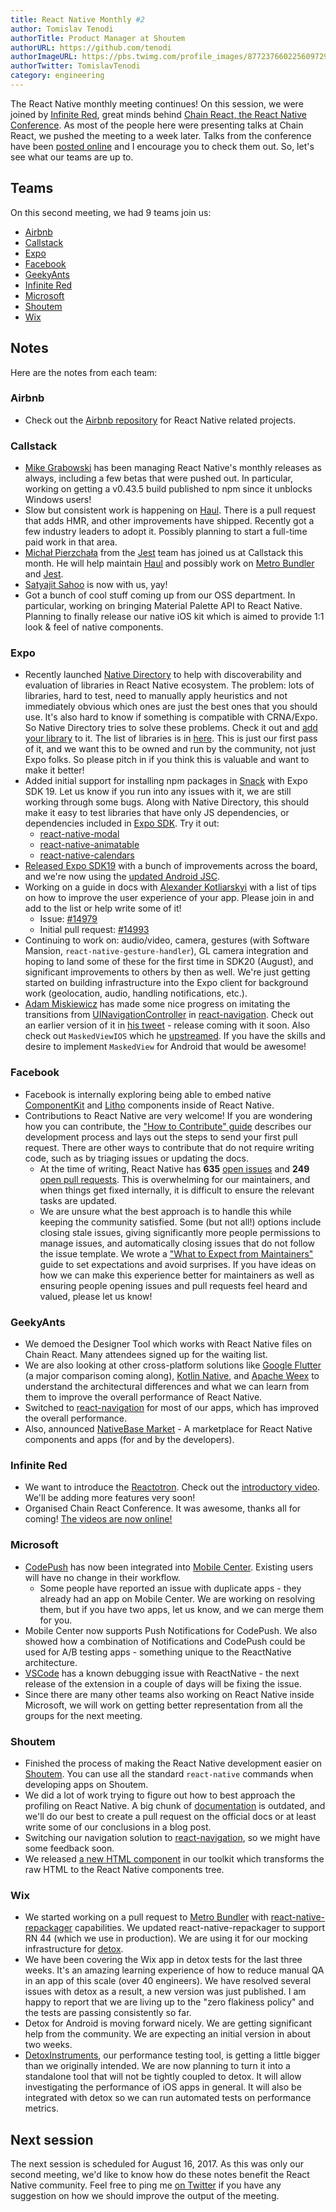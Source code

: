 ```yaml
---
title: React Native Monthly #2
author: Tomislav Tenodi
authorTitle: Product Manager at Shoutem
authorURL: https://github.com/tenodi
authorImageURL: https://pbs.twimg.com/profile_images/877237660225609729/bKFDwfAq.jpg
authorTwitter: TomislavTenodi
category: engineering
---
```


The React Native monthly meeting continues! On this session, we were joined by [Infinite Red](https://infinite.red/), great minds behind [Chain React, the React Native Conference](https://infinite.red/ChainReactConf). As most of the people here were presenting talks at Chain React, we pushed the meeting to a week later. Talks from the conference have been [posted online](https://www.youtube.com/playlist?list=PLFHvL21g9bk3RxJ1Ut5nR_uTZFVOxu522) and I encourage you to check them out. So, let's see what our teams are up to.

## Teams

On this second meeting, we had 9 teams join us:

* [Airbnb](https://github.com/airbnb)
* [Callstack](https://github.com/callstack-io)
* [Expo](https://github.com/expo)
* [Facebook](https://github.com/facebook)
* [GeekyAnts](https://github.com/GeekyAnts)
* [Infinite Red](https://github.com/infinitered)
* [Microsoft](https://github.com/microsoft)
* [Shoutem](https://github.com/shoutem)
* [Wix](https://github.com/wix)

## Notes

Here are the notes from each team:

### Airbnb

* Check out the [Airbnb repository](https://github.com/airbnb) for React Native related projects.

### Callstack

* [Mike Grabowski](https://github.com/grabbou) has been managing React Native's monthly releases as always, including a few betas that were pushed out. In particular, working on getting a v0.43.5 build published to npm since it unblocks Windows users!
* Slow but consistent work is happening on [Haul](https://github.com/callstack-io/haul). There is a pull request that adds HMR, and other improvements have shipped. Recently got a few industry leaders to adopt it. Possibly planning to start a full-time paid work in that area.
* [Michał Pierzchała](https://twitter.com/thymikee) from the [Jest](https://github.com/facebook/jest) team has joined us at Callstack this month. He will help maintain [Haul](https://github.com/callstack-io/haul) and possibly work on [Metro Bundler](https://github.com/facebook/metro) and [Jest](https://github.com/facebook/jest).
* [Satyajit Sahoo](https://twitter.com/satya164) is now with us, yay!
* Got a bunch of cool stuff coming up from our OSS department. In particular, working on bringing Material Palette API to React Native. Planning to finally release our native iOS kit which is aimed to provide 1:1 look & feel of native components.

### Expo

* Recently launched [Native Directory](https://native.directory) to help with discoverability and evaluation of libraries in React Native ecosystem. The problem: lots of libraries, hard to test, need to manually apply heuristics and not immediately obvious which ones are just the best ones that you should use. It's also hard to know if something is compatible with CRNA/Expo. So Native Directory tries to solve these problems. Check it out and [add your library](https://github.com/react-community/native-directory) to it. The list of libraries is in [here](https://github.com/react-community/native-directory/blob/master/react-native-libraries.json). This is just our first pass of it, and we want this to be owned and run by the community, not just Expo folks. So please pitch in if you think this is valuable and want to make it better!
* Added initial support for installing npm packages in [Snack](https://snack.expo.io/) with Expo SDK 19. Let us know if you run into any issues with it, we are still working through some bugs. Along with Native Directory, this should make it easy to test libraries that have only JS dependencies, or dependencies included in [Expo SDK](https://github.com/expo/expo-sdk). Try it out:
  * [react-native-modal](https://snack.expo.io/ByBCD_2r-)
  * [react-native-animatable](https://snack.expo.io/SJfJguhrW)
  * [react-native-calendars](https://snack.expo.io/HkoXUdhr-)
* [Released Expo SDK19](https://blog.expo.io/expo-sdk-v19-0-0-is-now-available-821a62b58d3d) with a bunch of improvements across the board, and we're now using the [updated Android JSC](https://github.com/SoftwareMansion/jsc-android-buildscripts).
* Working on a guide in docs with [Alexander Kotliarskyi](https://github.com/frantic) with a list of tips on how to improve the user experience of your app. Please join in and add to the list or help write some of it!
  * Issue: [#14979](https://github.com/facebook/react-native/issues/14979)
  * Initial pull request: [#14993](https://github.com/facebook/react-native/pull/14993)
* Continuing to work on: audio/video, camera, gestures (with Software Mansion, `react-native-gesture-handler`), GL camera integration and hoping to land some of these for the first time in SDK20 (August), and significant improvements to others by then as well. We're just getting started on building infrastructure into the Expo client for background work (geolocation, audio, handling notifications, etc.).
* [Adam Miskiewicz](https://twitter.com/skevy) has made some nice progress on imitating the transitions from [UINavigationController](https://developer.apple.com/documentation/uikit/uinavigationcontroller) in [react-navigation](https://github.com/react-community/react-navigation). Check out an earlier version of it in [his tweet](https://twitter.com/skevy/status/884932473070735361) - release coming with it soon. Also check out `MaskedViewIOS` which he [upstreamed](https://github.com/facebook/react-native/commit/8ea6cea39a3db6171dd74838a6eea4631cf42bba). If you have the skills and desire to implement `MaskedView` for Android that would be awesome!

### Facebook

* Facebook is internally exploring being able to embed native [ComponentKit](http://componentkit.org/) and [Litho](https://fblitho.com/) components inside of React Native.
* Contributions to React Native are very welcome! If you are wondering how you can contribute, the ["How to Contribute" guide](http://facebook.github.io/react-native/contributing.md) describes our development process and lays out the steps to send your first pull request. There are other ways to contribute that do not require writing code, such as by triaging issues or updating the docs.
  * At the time of writing, React Native has **635** [open issues](https://github.com/facebook/react-native/issues) and **249** [open pull requests](https://github.com/facebook/react-native/pulls). This is overwhelming for our maintainers, and when things get fixed internally, it is difficult to ensure the relevant tasks are updated.
  * We are unsure what the best approach is to handle this while keeping the community satisfied. Some (but not all!) options include closing stale issues, giving significantly more people permissions to manage issues, and automatically closing issues that do not follow the issue template. We wrote a ["What to Expect from Maintainers"](http://facebook.github.io/react-native/maintainers.md) guide to set expectations and avoid surprises. If you have ideas on how we can make this experience better for maintainers as well as ensuring people opening issues and pull requests feel heard and valued, please let us know!

### GeekyAnts

* We demoed the Designer Tool which works with React Native files on Chain React. Many attendees signed up for the waiting list.
* We are also looking at other cross-platform solutions like [Google Flutter](https://flutter.io/) (a major comparison coming along), [Kotlin Native](https://github.com/JetBrains/kotlin-native), and [Apache Weex](https://weex.incubator.apache.org/) to understand the architectural differences and what we can learn from them to improve the overall performance of React Native.
* Switched to [react-navigation](https://github.com/react-community/react-navigation) for most of our apps, which has improved the overall performance.
* Also, announced [NativeBase Market](https://market.nativebase.io/) - A marketplace for React Native components and apps (for and by the developers).

### Infinite Red

* We want to introduce the [Reactotron](https://github.com/infinitered/reactotron). Check out the [introductory video](https://www.youtube.com/watch?v=tPBRfxswDjA). We'll be adding more features very soon!
* Organised Chain React Conference. It was awesome, thanks all for coming! [The videos are now online!](https://www.youtube.com/playlist?list=PLFHvL21g9bk3RxJ1Ut5nR_uTZFVOxu522)

### Microsoft

* [CodePush](https://github.com/Microsoft/code-push) has now been integrated into [Mobile Center](https://mobile.azure.com/). Existing users will have no change in their workflow.
  * Some people have reported an issue with duplicate apps - they already had an app on Mobile Center. We are working on resolving them, but if you have two apps, let us know, and we can merge them for you.
* Mobile Center now supports Push Notifications for CodePush. We also showed how a combination of Notifications and CodePush could be used for A/B testing apps - something unique to the ReactNative architecture.
* [VSCode](https://github.com/Microsoft/vscode) has a known debugging issue with ReactNative - the next release of the extension in a couple of days will be fixing the issue.
* Since there are many other teams also working on React Native inside Microsoft, we will work on getting better representation from all the groups for the next meeting.

### Shoutem

* Finished the process of making the React Native development easier on [Shoutem](https://shoutem.github.io/). You can use all the standard `react-native` commands when developing apps on Shoutem.
* We did a lot of work trying to figure out how to best approach the profiling on React Native. A big chunk of [documentation](https://facebook.github.io/react-native/performance.md) is outdated, and we'll do our best to create a pull request on the official docs or at least write some of our conclusions in a blog post.
* Switching our navigation solution to [react-navigation](https://github.com/react-community/react-navigation), so we might have some feedback soon.
* We released [a new HTML component](https://github.com/shoutem/ui/tree/develop/html) in our toolkit which transforms the raw HTML to the React Native components tree.

### Wix

* We started working on a pull request to [Metro Bundler](https://github.com/facebook/metro) with [react-native-repackager](https://github.com/wix/react-native-repackager) capabilities. We updated react-native-repackager to support RN 44 (which we use in production). We are using it for our mocking infrastructure for [detox](https://github.com/wix/detox).
* We have been covering the Wix app in detox tests for the last three weeks. It's an amazing learning experience of how to reduce manual QA in an app of this scale (over 40 engineers). We have resolved several issues with detox as a result, a new version was just published. I am happy to report that we are living up to the "zero flakiness policy" and the tests are passing consistently so far.
* Detox for Android is moving forward nicely. We are getting significant help from the community. We are expecting an initial version in about two weeks.
* [DetoxInstruments](https://github.com/wix/detoxinstruments), our performance testing tool, is getting a little bigger than we originally intended. We are now planning to turn it into a standalone tool that will not be tightly coupled to detox. It will allow investigating the performance of iOS apps in general. It will also be integrated with detox so we can run automated tests on performance metrics.

## Next session

The next session is scheduled for August 16, 2017. As this was only our second meeting, we'd like to know how do these notes benefit the React Native community. Feel free to ping me [on Twitter](https://twitter.com/TomislavTenodi) if you have any suggestion on how we should improve the output of the meeting.
